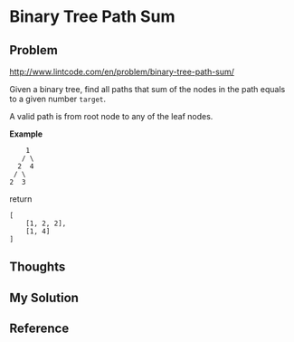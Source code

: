 # Binary Tree Path Sum

## Problem

http://www.lintcode.com/en/problem/binary-tree-path-sum/

Given a binary tree, find all paths that sum of the nodes in the path equals to a given number ```target```. 

A valid path is from root node to any of the leaf nodes. 

**Example**

```
    1
   / \
  2  4
 / \
2  3 
```

return

```
[
    [1, 2, 2],
    [1, 4]
]
```

## Thoughts
 
## My Solution

## Reference
